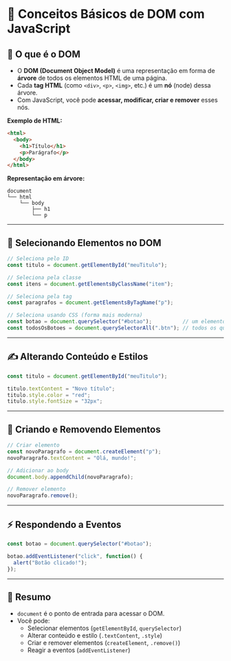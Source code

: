 # 🧠 Conceitos Básicos de DOM com JavaScript

## 📌 O que é o DOM

- O **DOM (Document Object Model)** é uma representação em forma de **árvore** de todos os elementos HTML de uma página.
- Cada **tag HTML** (como `<div>`, `<p>`, `<img>`, etc.) é um **nó** (node) dessa árvore.
- Com JavaScript, você pode **acessar, modificar, criar e remover** esses nós.

**Exemplo de HTML:**
```html
<html>
  <body>
    <h1>Título</h1>
    <p>Parágrafo</p>
  </body>
</html>
```

**Representação em árvore:**
```
document
└── html
    └── body
        ├── h1
        └── p
```

---

## 📍 Selecionando Elementos no DOM

```javascript
// Seleciona pelo ID
const titulo = document.getElementById("meuTitulo");

// Seleciona pela classe
const itens = document.getElementsByClassName("item");

// Seleciona pela tag
const paragrafos = document.getElementsByTagName("p");

// Seleciona usando CSS (forma mais moderna)
const botao = document.querySelector("#botao");          // um elemento
const todosOsBotoes = document.querySelectorAll(".btn"); // todos os que tiverem a classe
```

---

## ✍️ Alterando Conteúdo e Estilos

```javascript
const titulo = document.getElementById("meuTitulo");

titulo.textContent = "Novo título";
titulo.style.color = "red";
titulo.style.fontSize = "32px";
```

---

## 🧩 Criando e Removendo Elementos

```javascript
// Criar elemento
const novoParagrafo = document.createElement("p");
novoParagrafo.textContent = "Olá, mundo!";

// Adicionar ao body
document.body.appendChild(novoParagrafo);

// Remover elemento
novoParagrafo.remove();
```

---

## ⚡ Respondendo a Eventos

```javascript
const botao = document.querySelector("#botao");

botao.addEventListener("click", function() {
  alert("Botão clicado!");
});
```

---

## 📝 Resumo

- `document` é o ponto de entrada para acessar o DOM.
- Você pode:
  - Selecionar elementos (`getElementById`, `querySelector`)
  - Alterar conteúdo e estilo (`.textContent`, `.style`)
  - Criar e remover elementos (`createElement`, `.remove()`)
  - Reagir a eventos (`addEventListener`)
